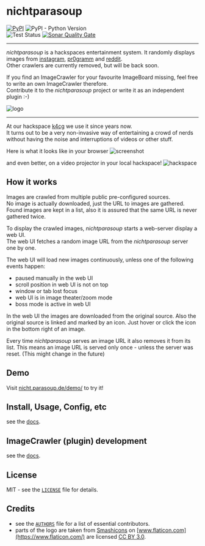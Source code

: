 # nichtparasoup

[![PyPI](https://img.shields.io/pypi/v/nichtparasoup)](https://pypi.org/project/nichtparasoup/)
![PyPI - Python Version](https://img.shields.io/pypi/pyversions/nichtparasoup)  
![Test Status](https://img.shields.io/github/workflow/status/k4cg/nichtparasoup/Test)
[![Sonar Quality Gate](https://img.shields.io/sonar/quality_gate/nichtparasoup?server=https%3A%2F%2Fsonarcloud.io)](https://sonarcloud.io/dashboard?id=nichtparasoup)

----


_nichtparasoup_ is a hackspaces entertainment system.
It randomly displays images from
[instagram](https://instagram.com),
[pr0gramm](https://pr0gramm.com) and
[reddit](https://reddit.com).  
Other crawlers are currently removed, but will be back soon.

If you find an ImageCrawler for your favourite ImageBoard missing, feel free to write an own ImageCrawler therefore.  
Contribute it to the _nichtparasoup_ project or write it as an independent plugin :-)


![logo](https://raw.githubusercontent.com/k4cg/nichtparasoup/master/images/logo.png)


---


At our hackspace [k4cg](https://k4cg.org) we use it since years now.  
It turns out to be a very non-invasive way of entertaining a crowd of nerds 
without having the noise and interruptions of videos or other stuff.

Here is what it looks like in your browser
![screenshot](https://raw.githubusercontent.com/k4cg/nichtparasoup/master/images/screenshot.png)

and even better, on a video projector in your local hackspace!
![hackspace](https://raw.githubusercontent.com/k4cg/nichtparasoup/master/images/hackspace.jpg)


## How it works

Images are crawled from multiple public pre-configured sources.  
No image is actually downloaded, just the URL to images are gathered. Found images are kept in a list, also it is
assured that the same URL is never gathered twice.

To display the crawled images, _nichtparasoup_ starts a web-server display a web UI.  
The web UI fetches a random image URL from the _nichtparasoup_ server one by one. 

The web UI will load new images continuously, unless one of the following events happen:
* paused manually in the web UI
* scroll position in web UI is not on top
* window or tab lost focus
* web UI is in image theater/zoom mode
* boss mode is active in web UI

In the web UI the images are downloaded from the original source. Also the original source is linked and marked by
an icon. Just hover or click the icon in the bottom right of an image.

Every time _nichtparasoup_ serves an image URL it also removes it from its list. This means an image URL is served
only once - unless the server was reset. (This might change in the future)


## Demo

Visit [nicht.parasoup.de/demo/](http://nicht.parasoup.de/demo/) to try it!


## Install, Usage, Config, etc 

see the [docs](https://github.com/k4cg/nichtparasoup/tree/master/docs).


## ImageCrawler (plugin) development

see the [docs](https://github.com/k4cg/nichtparasoup/tree/master/docs/plugin-development).


## License

MIT - see the [`LICENSE`](https://github.com/k4cg/nichtparasoup/blob/master/LICENSE) file for details.


## Credits

* see the [`AUTHORS`](https://github.com/k4cg/nichtparasoup/blob/master/AUTHORS) file 
   for a list of essential contributors.
* parts of the logo are taken
   from [Smashicons](https://www.flaticon.com/authors/smashicons)
   on [www.flaticon.com](https://www.flaticon.com/)
   are licensed [CC BY 3.0](https://creativecommons.org/licenses/by/3.0/).
